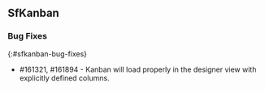 ## SfKanban

### Bug Fixes
{:#sfkanban-bug-fixes}


*  \#161321, #161894 - Kanban will load properly in the designer view with explicitly defined columns.

 

